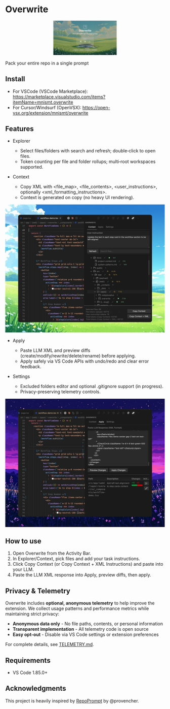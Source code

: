 # Overwrite

<p align="center">
  <img src="resources/overwrite-og.png" alt="Overwrite logo" width="200" />
</p>

Pack your entire repo in a single prompt

## Install

- For VSCode (VSCode Marketplace): https://marketplace.visualstudio.com/items?itemName=mnismt.overwrite
- For Cursor/Windsurf (OpenVSX): https://open-vsx.org/extension/mnismt/overwrite

## Features

- Explorer
  - Select files/folders with search and refresh; double‑click to open files.
  - Token counting per file and folder rollups; multi‑root workspaces supported.
  
- Context
  - Copy XML with <file_map>, <file_contents>, <user_instructions>, optionally <xml_formatting_instructions>.
  - Context is generated on copy (no heavy UI rendering).

<p align="center">
  <img src="resources/screenshot-1.jpg" alt="Overwrite extension interface showing the Context tab with file explorer, selected files, token counts, and copy buttons" width="800" />
</p>

- Apply
  - Paste LLM XML and preview diffs (create/modify/rewrite/delete/rename) before applying.
  - Apply safely via VS Code APIs with undo/redo and clear error feedback.


- Settings
  - Excluded folders editor and optional .gitignore support (in progress).
  - Privacy-preserving telemetry controls.

<p align="center">
  <img src="resources/screenshot-4.jpg" alt="Overwrite extension interface showing the Context tab with file explorer, selected files, token counts, and copy buttons" width="800" />
</p>

## How to use

1. Open Overwrite from the Activity Bar.
2. In Explorer/Context, pick files and add your task instructions.
3. Click Copy Context (or Copy Context + XML Instructions) and paste into your LLM.
4. Paste the LLM XML response into Apply, preview diffs, then apply.

## Privacy & Telemetry

Overwrite includes **optional, anonymous telemetry** to help improve the extension. We collect usage patterns and performance metrics while maintaining strict privacy:

- **Anonymous data only** - No file paths, contents, or personal information
- **Transparent implementation** - All telemetry code is open source
- **Easy opt-out** - Disable via VS Code settings or extension preferences

For complete details, see [TELEMETRY.md](TELEMETRY.md).

## Requirements

- VS Code 1.85.0+

## Acknowledgments

This project is heavily inspired by [RepoPrompt](https://repoprompt.com/) by @provencher.
